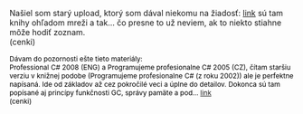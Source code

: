 <p>Našiel som starý upload, ktorý som dával niekomu na žiadosť: <a href="http://czshare.com/1399165/Ph7F/E_Booky.zip">link</a> sú tam knihy ohľadom mreži a tak… čo presne to už neviem, ak to niekto stiahne môže hodiť zoznam.<br>(cenki)</p><p><span class="Apple-style-span" style="font-size: 12px; color: rgb(0, 0, 0); ">Dávam do pozornosti ešte tieto materiály:<br></span><span class="Apple-style-span" style="font-size: 12px; color: rgb(0, 0, 0); ">Professional C# 2008 (ENG) a Programujeme profesionalne C# 2005 (CZ), čítam staršiu verziu v knižnej podobe (Programujeme profesionalne C# (z roku 2002)) ale je perfektne napísaná. Ide od základov až cez pokročilé veci a úplne do detailov. Dokonca sú tam popísané aj princípy funkčnosti GC, správy pamäte a pod...&nbsp;<a href="http://hron.fei.tuke.sk/~cenkner/DotNET/">link</a></span><span class="Apple-style-span" style="font-size: 12px; color: rgb(0, 0, 0); ">&nbsp;<br></span><span class="Apple-style-span" style="font-size: 12px; color: rgb(0, 0, 0); ">(c</span><span class="Apple-style-span" style="font-size: 12px; color: rgb(0, 0, 0); ">enki)</span></p>